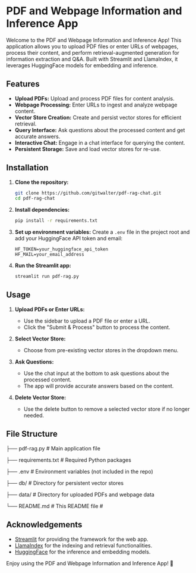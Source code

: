 # PDF and Webpage Information and Inference App

Welcome to the PDF and Webpage Information and Inference App! This application allows you to upload PDF files or enter URLs of webpages, process their content, and perform retrieval-augmented generation for information extraction and Q&A. Built with Streamlit and LlamaIndex, it leverages HuggingFace models for embedding and inference.

## Features

- **Upload PDFs:** Upload and process PDF files for content analysis.
- **Webpage Processing:** Enter URLs to ingest and analyze webpage content.
- **Vector Store Creation:** Create and persist vector stores for efficient retrieval.
- **Query Interface:** Ask questions about the processed content and get accurate answers.
- **Interactive Chat:** Engage in a chat interface for querying the content.
- **Persistent Storage:** Save and load vector stores for re-use.

## Installation

1. **Clone the repository:**
    ```sh
    git clone https://github.com/gitwalter/pdf-rag-chat.git
    cd pdf-rag-chat
    ```

2. **Install dependencies:**
    ```sh
    pip install -r requirements.txt
    ```

3. **Set up environment variables:**
   Create a `.env` file in the project root and add your HuggingFace API token and email:
    ```env
    HF_TOKEN=your_huggingface_api_token
    HF_MAIL=your_email_address
    ```

4. **Run the Streamlit app:**
    ```sh
    streamlit run pdf-rag.py
    ```

## Usage

1. **Upload PDFs or Enter URLs:**
   - Use the sidebar to upload a PDF file or enter a URL.
   - Click the "Submit & Process" button to process the content.

2. **Select Vector Store:**
   - Choose from pre-existing vector stores in the dropdown menu.

3. **Ask Questions:**
   - Use the chat input at the bottom to ask questions about the processed content.
   - The app will provide accurate answers based on the content.

4. **Delete Vector Store:**
   - Use the delete button to remove a selected vector store if no longer needed.

## File Structure

├── pdf-rag.py # Main application file

├── requirements.txt # Required Python packages

├── .env # Environment variables (not included in the repo)

├── db/ # Directory for persistent vector stores

├── data/ # Directory for uploaded PDFs and webpage data

└── README.md # This README file #

## Acknowledgements

- [Streamlit](https://streamlit.io/) for providing the framework for the web app.
- [LlamaIndex](https://www.llamaindex.ai/) for the indexing and retrieval functionalities.
- [HuggingFace](https://huggingface.co/) for the inference and embedding models.

Enjoy using the PDF and Webpage Information and Inference App! 🚀

